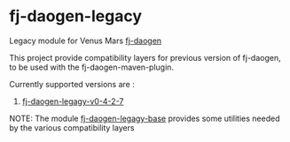 # fj-daogen-legacy

Legacy module for Venus Mars [fj-daogen](https://github.com/fugerit-org/fj-daogen)

This project provide compatibility layers for previous version of fj-daogen, to be used with the fj-daogen-maven-plugin.

Currently supported versions are : 
1. [fj-daogen-legagy-v0-4-2-7](fj-daogen-legacy-v0-4-2-7/README.md)

NOTE: The module [fj-daogen-legagy-base](fj-daogen-legagy-base/README.md) provides some utilities needed by the various compatibility layers
